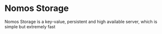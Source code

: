 Nomos Storage
=====

Nomos Storage is a key-value, persistent and high available server, which is simple but extremely fast
